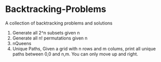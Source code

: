 Backtracking-Problems
=====================

A collection of backtracking problems and solutions

1. Generate all 2^n subsets given n
2. Generate all n! permutations given n
3. nQueens
4. Unique Paths, Given a grid with n rows and m colums, print all unique paths between 0,0 and n,m. You can only move up
   and right.
